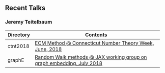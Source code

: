 ## Recent Talks

### Jeremy Teitelbaum 

|Directory | Contents |
|---|---| 
|ctnt2018 | [ECM Method @ Connecticut Number Theory Week, June, 2018](./ctnt2018.pdf) |
|graphE | [Random Walk methods @ JAX working group on graph embedding, July 2018](./graphE.pdf)|

